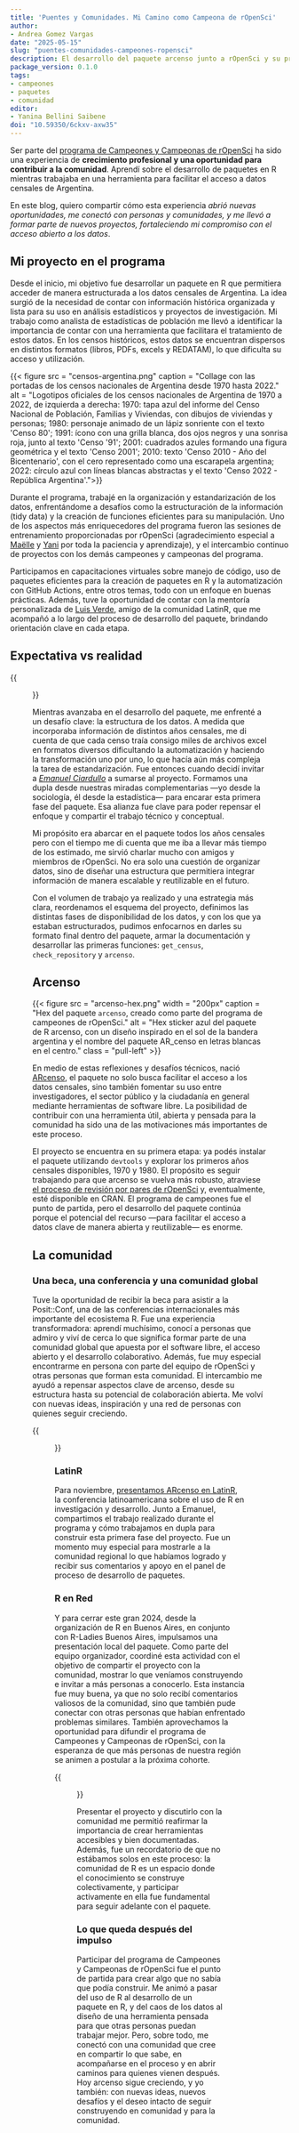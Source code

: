 ```yaml
---
title: 'Puentes y Comunidades. Mi Camino como Campeona de rOpenSci'
author: 
- Andrea Gomez Vargas
date: "2025-05-15"
slug: "puentes-comunidades-campeones-ropensci"
description: El desarrollo del paquete arcenso junto a rOpenSci y su presentación en comunidades de R
package_version: 0.1.0
tags:
- campeones
- paquetes
- comunidad
editor: 
- Yanina Bellini Saibene
doi: "10.59350/6ckxv-axw35"
---
```


Ser parte del [programa de Campeones y Campeonas de rOpenSci](https://champions-program.ropensci.org) ha sido una experiencia de **crecimiento profesional y una oportunidad para contribuir a la comunidad**. Aprendí sobre el desarrollo de paquetes en R mientras trabajaba en una herramienta para facilitar el acceso a datos censales de Argentina.

En este blog, quiero compartir cómo esta experiencia _abrió nuevas oportunidades, me conectó con personas y comunidades, y me llevó a formar parte de nuevos proyectos, fortaleciendo mi compromiso con el acceso abierto a los datos_.

## Mi proyecto en el programa

Desde el inicio, mi objetivo fue desarrollar un paquete en R que permitiera acceder de manera estructurada a los datos censales de Argentina. La idea surgió de la necesidad de contar con información histórica organizada y lista para su uso en análisis estadísticos y proyectos de investigación. Mi trabajo como analista de estadísticas de población me llevó a identificar la importancia de contar con una herramienta que facilitara el tratamiento de estos datos. En los censos históricos, estos datos se encuentran dispersos en distintos formatos (libros, PDFs, excels y REDATAM), lo que dificulta su acceso y utilización.

{{< figure src = "censos-argentina.png" caption = "Collage con las portadas de los censos nacionales de Argentina desde 1970 hasta 2022." alt =  "Logotipos oficiales de los censos nacionales de Argentina de 1970 a 2022, de izquierda a derecha:
1970: tapa azul del informe del Censo Nacional de Población, Familias y Viviendas, con dibujos de viviendas y personas;
1980: personaje animado de un lápiz sonriente con el texto 'Censo 80';
1991: ícono con una grilla blanca, dos ojos negros y una sonrisa roja, junto al texto 'Censo '91';
2001: cuadrados azules formando una figura geométrica y el texto 'Censo 2001';
2010: texto 'Censo 2010 - Año del Bicentenario', con el cero representado como una escarapela argentina;
2022: círculo azul con líneas blancas abstractas y el texto 'Censo 2022 - República Argentina'.">}}

Durante el programa, trabajé en la organización y estandarización de los datos, enfrentándome a desafíos como la estructuración de la información (tidy data) y la creación de funciones eficientes para su manipulación. Uno de los aspectos más enriquecedores del programa fueron las sesiones de entrenamiento proporcionadas por rOpenSci (agradecimiento especial a [Maëlle](/es/author/maëlle-salmon/) y [Yani](/author/yanina-bellini-saibene/) por toda la paciencia y aprendizaje), y el intercambio continuo de proyectos con los demás campeones y campeonas del programa. 

Participamos en capacitaciones virtuales sobre manejo de código, uso de paquetes eficientes para la creación de paquetes en R y la automatización con GitHub Actions, entre otros temas, todo con un enfoque en buenas prácticas. Además, tuve la oportunidad de contar con la mentoría personalizada de [Luis Verde](/author/luis-verde-arregoitia/), amigo de la comunidad LatinR, que me acompañó a lo largo del proceso de desarrollo del paquete, brindando orientación clave en cada etapa.

## Expectativa vs realidad 


{{<figure src = "codehero.png" alt = "Ilustración de una persona con una capa que dice 'code hero', diciendo '¡Estoy haciendo algo completamente sola!' mientras vuela con una laptop. Debajo hay una red de contención sostenida por personas con carteles que dicen 'apoyo' y 'comunidad'. También hay globos aerostáticos que ayudan a sostenerla, con etiquetas como 'docentes', 'blogueras', 'amigxs', 'desarrolladorxs' y 'contribuyentes'." class = "pull-right" caption = "Ilustración de [Allison Horst](https://www.allisonhorst.com/)">}}

Mientras avanzaba en el desarrollo del paquete, me enfrenté a un desafío clave: la estructura de los datos. A medida que incorporaba información de distintos años censales, me di cuenta de que cada censo traía consigo miles de archivos excel en formatos diversos dificultando la automatización y haciendo la transformación uno por uno, lo que hacía aún más compleja la tarea de estandarización. 
Fue entonces cuando decidí invitar a [*Emanuel Ciardullo*](https://github.com/ECiardullo) a sumarse al proyecto. Formamos una dupla desde nuestras miradas complementarias —yo desde la sociología, él desde la estadística— para encarar esta primera fase del paquete. Esa alianza fue clave para poder repensar el enfoque y compartir el trabajo técnico y conceptual.

Mi propósito era abarcar en el paquete todos los años censales pero con el tiempo me di cuenta que me iba a llevar más tiempo de los estimado, me sirvió charlar mucho con amigos y miembros de rOpenSci.  No era solo una cuestión de organizar datos, sino de diseñar una estructura que permitiera integrar información de manera escalable y reutilizable en el futuro.

Con el volumen de trabajo ya realizado y una estrategia más clara, reordenamos el esquema del proyecto, definimos las distintas fases de disponibilidad de los datos, y con los que ya estaban estructurados, pudimos enfocarnos en darles su formato final dentro del paquete, armar la documentación y desarrollar las primeras funciones: `get_census`, `check_repository` y `arcenso`. 


## Arcenso 


{{< figure src = "arcenso-hex.png" width = "200px" caption = "Hex del paquete `arcenso`, creado como parte del programa de campeones de rOpenSci." alt = "Hex sticker azul del paquete de R arcenso, con un diseño inspirado en el sol de la bandera argentina y el nombre del paquete AR_censo en letras blancas en el centro." class = "pull-left" >}}

En medio de estas reflexiones y desafíos técnicos, nació [ARcenso](https://soyandrea.github.io/arcenso/), el paquete no solo busca facilitar el acceso a los datos censales, sino también fomentar su uso entre investigadores, el sector público y la ciudadanía en general mediante herramientas de software libre. La posibilidad de contribuir con una herramienta útil, abierta y pensada para la comunidad ha sido una de las motivaciones más importantes de este proceso. 

El proyecto se encuentra en su primera etapa: ya podés instalar el paquete utilizando `devtools` y explorar los primeros años censales disponibles, 1970 y 1980. El propósito es seguir trabajando para que arcenso se vuelva más robusto, atraviese [el proceso de revisión por pares de rOpenSci](/es/software-review/) y, eventualmente, esté disponible en CRAN. El programa de campeones fue el punto de partida, pero el desarrollo del paquete continúa porque el potencial del recurso —para facilitar el acceso a datos clave de manera abierta y reutilizable— es enorme.

## La comunidad 

### Una beca, una conferencia y una comunidad global

Tuve la oportunidad de recibir la beca para asistir a la Posit::Conf, una de las conferencias internacionales más importante del ecosistema R. Fue una experiencia transformadora: aprendí muchísimo, conocí a personas que admiro y viví de cerca lo que significa formar parte de una comunidad global que apuesta por el software libre, el acceso abierto y el desarrollo colaborativo. Además, fue muy especial encontrarme en persona con parte del equipo de rOpenSci y otras personas que forman esta comunidad. El intercambio me ayudó a repensar aspectos clave de arcenso, desde su estructura hasta su potencial de colaboración abierta. Me volví con nuevas ideas, inspiración y una red de personas con quienes seguir creciendo.

{{<figure caption = "Momentos clave del recorrido: encuentro con la comunidad de rOpenSci en posit::conf y presentación de arcenso en LatinR."
 src = "comunidades.png" alt = "Collage con dos imágenes: a la izquierda, grupo de campeones rOpenSci en la posit::conf de izquierda a derecha: Luis Verde, Andrea Gomez, Sunny Tseng y Francisco Cardozo; a la derecha, una fotografía de la pantalla durante la presentación del paquete arcenso en LatinR.">}}

### LatinR

Para noviembre, [presentamos ARcenso en LatinR](https://youtu.be/YYfyBrQhMQc?si=lQZMormzo83ImToS), la conferencia latinoamericana sobre el uso de R en investigación y desarrollo. Junto a Emanuel, compartimos el trabajo realizado durante el programa y cómo trabajamos en dupla para construir esta primera fase del proyecto. Fue un momento muy especial para mostrarle a la comunidad regional lo que habíamos logrado y recibir sus comentarios y apoyo en el panel de proceso de desarrollo de paquetes.


### R en Red

Y para cerrar este gran 2024, desde la organización de R en Buenos Aires, en conjunto con R-Ladies Buenos Aires, impulsamos una presentación local del paquete. Como parte del equipo organizador, coordiné esta actividad con el objetivo de compartir el proyecto con la comunidad, mostrar lo que veníamos construyendo e invitar a más personas a conocerlo. Esta instancia fue muy buena, ya que no solo recibí comentarios valiosos de la comunidad, sino que también pude conectar con otras personas que habían enfrentado problemas similares. También aprovechamos la oportunidad para difundir el programa de Campeones y Campeonas de rOpenSci, con la esperanza de que más personas de nuestra región se animen a postular a la próxima cohorte.

{{<figure src = "arcenso-meet.png" caption = "Presentación en los capítulos locales de R-Ladies y R en Buenos Aires del paquete arcenso: comunidad, funciones y el detrás de escena del trabajo en dupla."
 alt = "Collage de tres momentos del evento ARcenso, Oportunidades y Comunidad: a la izquierda, foto grupal de personas asistentes al evento; en el centro, Andrea presentando y señalando en la pantalla las funciones principales del paquete arcenso; a la derecha, Andrea y Emanuel exponiendo sobre cómo organizaron el trabajo, frente a los asistentes del meetup.">}}

Presentar el proyecto y discutirlo con la comunidad me permitió reafirmar la importancia de crear herramientas accesibles y bien documentadas. Además, fue un recordatorio de que no estábamos solos en este proceso: la comunidad de R es un espacio donde el conocimiento se construye colectivamente, y participar activamente en ella fue fundamental para seguir adelante con el paquete.


### Lo que queda después del impulso

Participar del programa de Campeones y Campeonas de rOpenSci fue el punto de partida para crear algo que no sabía que podía construir. Me animó a pasar del uso de R al desarrollo de un paquete en R, y del caos de los datos al diseño de una herramienta pensada para que otras personas puedan trabajar mejor. Pero, sobre todo, me conectó con una comunidad que cree en compartir lo que sabe, en acompañarse en el proceso y en abrir caminos para quienes vienen después. Hoy arcenso sigue creciendo, y yo también: con nuevas ideas, nuevos desafíos y el deseo intacto de seguir construyendo en comunidad y para la comunidad.
